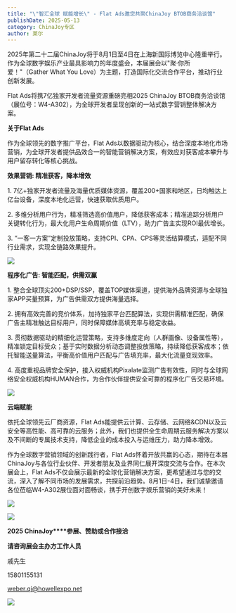 ```yaml
---
title: "\"智汇全球 赋能增长\" - Flat Ads邀您共聚ChinaJoy BTOB商务洽谈馆"
publishDate: 2025-05-13
category: ChinaJoy专区
author: 莱尔
---
```


2025年第二十二届ChinaJoy将于8月1日至4日在上海新国际博览中心隆重举行。作为全球数字娱乐产业最具影响力的年度盛会，本届展会以"聚·你所爱！"（Gather What You Love）为主题，打造国际化交流合作平台，推动行业创新发展。

Flat Ads将携7亿独家开发者流量资源重磅亮相2025 ChinaJoy BTOB商务洽谈馆（展位号：W4-A302），为全球开发者呈现创新的一站式数字营销整体解决方案。

**关于Flat Ads**

作为全球领先的数字推广平台，Flat Ads以数据驱动为核心，结合深度本地化市场营销，为全球开发者提供品效合一的智能营销解决方案，有效应对获客成本攀升与用户留存转化等核心挑战。

**效果营销: 精准获客，降本增效**

1. 7亿+独家开发者流量及海量优质媒体资源，覆盖200+国家和地区，日均触达上亿台设备，深度本地化运营，快速获取优质用户。

2. 多维分析用户行为，精准筛选高价值用户，降低获客成本；精准追踪分析用户关键转化行为，最大化用户生命周期价值（LTV），助力广告主实现ROI最优增长。

3. “一客一方案”定制投放策略，支持CPI、CPA、CPS等灵活结算模式，适配不同行业需求，实现全链路效果提升。

![](https://ec-net-1251389766.cos.ap-shanghai.myqcloud.com/wp-content/uploads/2025/05/20250513160022838.gif)

**程序化广告: 智能匹配，供需双赢**

1. 整合全球顶尖200+DSP/SSP，覆盖TOP媒体渠道，提供海外品牌资源与全球独家APP买量预算，为广告供需双方提供海量选择。

2. 拥有高效完善的竞价体系，加持独家平台匹配算法，实现供需精准匹配，确保广告主精准触达目标用户，同时保障媒体高填充率与稳定收益。

3. 贯彻数据驱动的精细化运营策略，支持多维度定向（人群画像、设备属性等），精准锁定目标受众；基于实时数据分析动态调整投放策略，持续降低获客成本；依托智能送量算法，平衡高价值用户匹配与广告填充率，最大化流量变现效率。

4. 高度重视品牌安全保护，接入权威机构Pixalate监测广告有效性，同时与全球网络安全权威机构HUMAN合作，为合作伙伴提供安全可靠的程序化广告交易环境。

![](https://ec-net-1251389766.cos.ap-shanghai.myqcloud.com/wp-content/uploads/2025/05/20250513155925386.jpeg)

**云端赋能**

依托全球领先云厂商资源，Flat Ads能提供云计算、云存储、云网络&CDN以及云安全等高性能、高可靠的云服务；此外，我们也提供全生命周期云服务解决方案以及不间断的专属技术支持，降低企业的成本投入与运维压力，助力降本增效。

作为全球数字营销领域的创新践行者，Flat Ads怀着开放共赢的心态，期待在本届ChinaJoy与各位行业伙伴、开发者朋友及业界同仁展开深度交流与合作。在本次展会上，Flat Ads不仅会展示最新的全球化营销解决方案，更希望通过与您的交流，深入了解不同市场的发展需求，共探前沿趋势。8月1日-4日，我们诚挚邀请各位莅临W4-A302展位面对面畅谈，携手开创数字娱乐营销的美好未来！

![](https://ec-net-1251389766.cos.ap-shanghai.myqcloud.com/wp-content/uploads/2025/05/20250513155949898-683x1024.jpg)

![](https://ec-net-1251389766.cos.ap-shanghai.myqcloud.com/wp-content/uploads/2025/05/20250513182846248-1024x148.png)

**2025 ChinaJoy****参展、赞助或合作接洽**

**请咨询展会主办方工作人员**

戚先生

15801155131

[weber.qi@howellexpo.net](mailto:weber.qi@howellexpo.net)

![](https://ec-net-1251389766.cos.ap-shanghai.myqcloud.com/wp-content/uploads/2025/05/20250513160056275.jpg)

